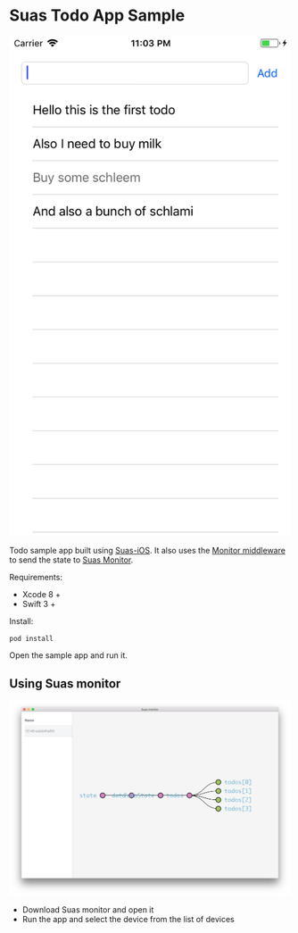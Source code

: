# Suas Todo App Sample

![](misc/screenshot.png)

Todo sample app built using [Suas-iOS](https://github.com/zendesk/Suas-iOS). It also uses the [Monitor middleware](https://github.com/zendesk/Suas-Monitor-Middleware) to send the state to [Suas Monitor](https://travis-ci.com/zendesk/Suas-Monitor).

Requirements:
- Xcode 8 +
- Swift 3 +

Install:

```
pod install
```

Open the sample app and run it.

## Using Suas monitor
![](misc/monitor.png)

- Download Suas monitor and open it
- Run the app and select the device from the list of devices